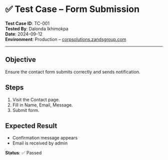 # ✅ Test Case – Form Submission

**Test Case ID**: TC-001  
**Tested By**: Dalonda Ikhimokpa  
**Date**: 2024-09-12  
**Environment**: Production – [corpsolutions.zandsgroup.com](https://corpsolutions.zandsgroup.com)

---

## Objective
Ensure the contact form submits correctly and sends notification.

## Steps
1. Visit the Contact page.
2. Fill in Name, Email, Message.
3. Submit form.

## Expected Result
- Confirmation message appears
- Email is received by admin

**Status**: ✅ Passed
